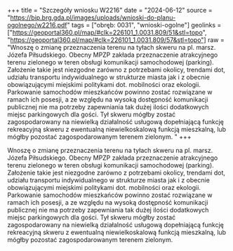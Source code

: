 +++
title = "Szczegóły wniosku W2216"
date = "2024-06-12"
source = "https://bip.brg.gda.pl/images/uploads/wnioski-do-planu-ogolnego/w2216.pdf"
tags = ["obręb: 0031", "wnioski-ogolne"]
geolinks = ["https://geoportal360.pl/map/#clk=226101_1.0031.809/51&stl=topo", "https://geoportal360.pl/map/#clk=226101_1.0031.809/57&stl=topo"]
raw = "Wnoszę o zmianę przeznaczenia terenu na tyłach skweru na pl. marsz. Józefa Piłsudskiego. Obecny MPZP zakłada przeznaczenie atrakcyjnego terenu zielonego w teren obsługi komunikacji samochodowej (parking). Założenie takie jest niezgodne zarówno z potrzebami okolicy, trendami dot, udziału transportu indywidualnego w strukturze miasta jak i z obecnie obowiązującymi miejskimi politykami dot. mobilności oraz ekologii. Parkowanie samochodów mieszkańców powinno zostać rozwiązane w ramach ich posesji, a ze względu na wysoką dostępność komunikacji publicznej nie ma potrzeby zapewniania tak dużej ilości dodatkowych miejsc parkingowych dla gości. Tył skweru mógłby zostać zagospodarowany na niewielką działalność usługową dopełniającą funkcję rekreacyjną skweru z ewentualną niewielkoskalową funkcją mieszkalną, lub mógłby pozostać zagospodarowanym terenem zielonym. "
+++

Wnoszę o zmianę przeznaczenia terenu na tyłach skweru na pl. marsz. Józefa
Piłsudskiego. Obecny MPZP zakłada przeznaczenie atrakcyjnego terenu zielonego w teren
obsługi komunikacji samochodowej (parking). Założenie takie jest niezgodne zarówno z
potrzebami okolicy, trendami dot, udziału transportu indywidualnego w strukturze miasta jak i z
obecnie obowiązującymi miejskimi politykami dot. mobilności oraz ekologii. Parkowanie
samochodów mieszkańców powinno zostać rozwiązane w ramach ich posesji, a ze względu na
wysoką dostępność komunikacji publicznej nie ma potrzeby zapewniania tak dużej ilości
dodatkowych miejsc parkingowych dla gości. Tył skweru mógłby zostać zagospodarowany na
niewielką działalność usługową dopełniającą funkcję rekreacyjną skweru z ewentualną
niewielkoskalową funkcją mieszkalną, lub mógłby pozostać zagospodarowanym terenem
zielonym.



